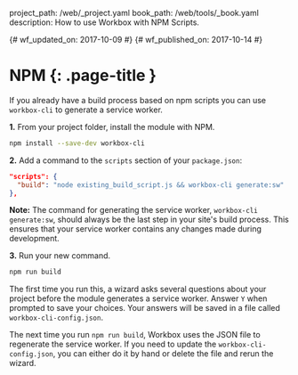 project_path: /web/_project.yaml
book_path: /web/tools/_book.yaml
description: How to use Workbox with NPM Scripts.

{# wf_updated_on: 2017-10-09 #}
{# wf_published_on: 2017-10-14 #}

# NPM {: .page-title }

If you already have a build process based on npm scripts you can use
`workbox-cli` to generate a service worker.

**1.** From your project folder, install the module with NPM.

```bash
npm install --save-dev workbox-cli
```

**2.** Add a command to the `scripts` section of your `package.json`:

```json
"scripts": {
  "build": "node existing_build_script.js && workbox-cli generate:sw"
},
```

**Note:** The command for generating the service worker,
`workbox-cli generate:sw`, should always be the last step in your site's
build process. This ensures that your service worker contains any changes
made during development.

**3.** Run your new command.

```bash
npm run build
```

The first time you run this, a wizard asks several questions about your
project before the module generates a service worker. Answer `Y` when
prompted to save your choices. Your answers will be saved in a file called
`workbox-cli-config.json`.

The next time you run `npm run build`, Workbox uses the JSON file to
regenerate the service worker. If you need to update the
`workbox-cli-config.json`, you can either do it by hand or delete the file
and rerun the wizard.
